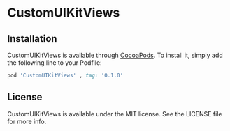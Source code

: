 # CustomUIKitViews

<!-- [![CI Status](https://img.shields.io/travis/Abdeltwab/CustomUIKitViews.svg?style=flat)](https://travis-ci.org/Abdeltwab/CustomUIKitViews)
[![Version](https://img.shields.io/cocoapods/v/CustomUIKitViews.svg?style=flat)](https://cocoapods.org/pods/CustomUIKitViews)
[![License](https://img.shields.io/cocoapods/l/CustomUIKitViews.svg?style=flat)](https://cocoapods.org/pods/CustomUIKitViews)
[![Platform](https://img.shields.io/cocoapods/p/CustomUIKitViews.svg?style=flat)](https://cocoapods.org/pods/CustomUIKitViews) -->

## Installation

CustomUIKitViews is available through [CocoaPods](https://cocoapods.org). To install
it, simply add the following line to your Podfile:

```ruby
pod 'CustomUIKitViews' , tag: '0.1.0'
```



## License

CustomUIKitViews is available under the MIT license. See the LICENSE file for more info.

